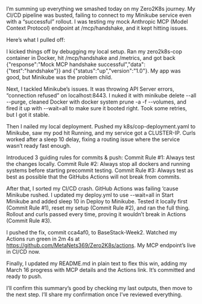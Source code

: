 I’m summing up everything we smashed today on my Zero2K8s journey. My CI/CD pipeline was busted, failing to connect to my Minikube service even with a “successful” rollout. I was testing my mock Anthropic MCP (Model Context Protocol) endpoint at /mcp/handshake, and it kept hitting issues.

Here’s what I pulled off:

I kicked things off by debugging my local setup. Ran my zero2k8s-cop container in Docker, hit /mcp/handshake and /metrics, and got back {"response":"Mock MCP handshake successful","data":{"test":"handshake"}} and {"status":"up","version":"1.0"}. My app was good, but Minikube was the problem child.

Next, I tackled Minikube’s issues. It was throwing API Server errors, “connection refused” on localhost:8443. I nuked it with minikube delete --all --purge, cleaned Docker with docker system prune -a -f --volumes, and fired it up with --wait=all to make sure it booted right. Took some retries, but I got it stable.

Then I nailed my local deployment. Pushed my k8s/cop-deployment.yaml to Minikube, saw my pod hit Running, and my service got a CLUSTER-IP. Curls worked after a sleep 10 delay, fixing a routing issue where the service wasn’t ready fast enough.

Introduced 3 guiding rules for commits & push:
Commit Rule #1: Always test the changes locally.
Commit Rule #2: Always stop all dockers and running systems before starting precommit testing.
Commit Rule #3: Always test as best as possible that the GitHubs Actions will not break from commits.

After that, I sorted my CI/CD crash. GitHub Actions was failing ‘cause Minikube rushed. I updated my deploy.yml to use --wait=all in Start Minikube and added sleep 10 in Deploy to Minikube. Tested it locally first (Commit Rule #1), reset my setup (Commit Rule #2), and ran the full thing. Rollout and curls passed every time, proving it wouldn’t break in Actions (Commit Rule #3).

I pushed the fix, commit cca4af0, to BaseStack-Week2. Watched my Actions run green in 2m 4s at https://github.com/MetaNets369/Zero2K8s/actions. My MCP endpoint’s live in CI/CD now.

Finally, I updated my README.md in plain text to flex this win, adding my March 16 progress with MCP details and the Actions link. It’s committed and ready to push.

I’ll confirm this summary’s good by checking my last outputs, then move to the next step. I’ll share my confirmation once I’ve reviewed everything.